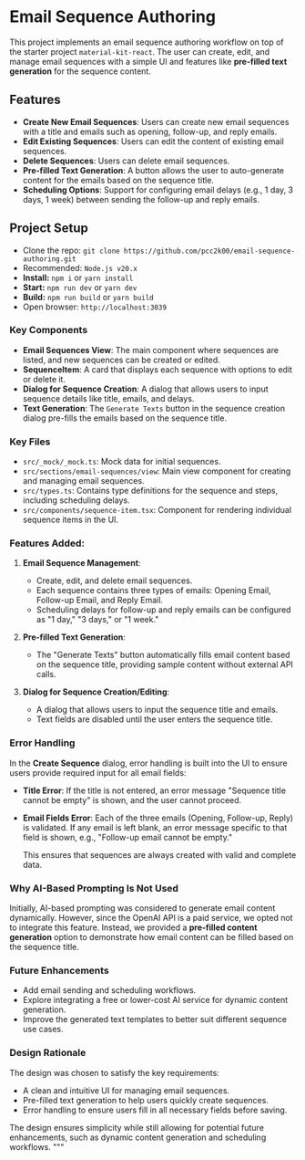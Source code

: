 # Email Sequence Authoring

This project implements an email sequence authoring workflow on top of the starter project `material-kit-react`. The user can create, edit, and manage email sequences with a simple UI and features like **pre-filled text generation** for the sequence content.

## Features

- **Create New Email Sequences**: Users can create new email sequences with a title and emails such as opening, follow-up, and reply emails.
- **Edit Existing Sequences**: Users can edit the content of existing email sequences.
- **Delete Sequences**: Users can delete email sequences.
- **Pre-filled Text Generation**: A button allows the user to auto-generate content for the emails based on the sequence title.
- **Scheduling Options**: Support for configuring email delays (e.g., 1 day, 3 days, 1 week) between sending the follow-up and reply emails.

## Project Setup

- Clone the repo: `git clone https://github.com/pcc2k00/email-sequence-authoring.git`
- Recommended: `Node.js v20.x`
- **Install:** `npm i` or `yarn install`
- **Start:** `npm run dev` or `yarn dev`
- **Build:** `npm run build` or `yarn build`
- Open browser: `http://localhost:3039`

### Key Components

- **Email Sequences View**: The main component where sequences are listed, and new sequences can be created or edited.
- **SequenceItem**: A card that displays each sequence with options to edit or delete it.
- **Dialog for Sequence Creation**: A dialog that allows users to input sequence details like title, emails, and delays.
- **Text Generation**: The `Generate Texts` button in the sequence creation dialog pre-fills the emails based on the sequence title.

### Key Files

- `src/_mock/_mock.ts`: Mock data for initial sequences.
- `src/sections/email-sequences/view`: Main view component for creating and managing email sequences.
- `src/types.ts`: Contains type definitions for the sequence and steps, including scheduling delays.
- `src/components/sequence-item.tsx`: Component for rendering individual sequence items in the UI.

### Features Added:

1. **Email Sequence Management**:
    - Create, edit, and delete email sequences.
    - Each sequence contains three types of emails: Opening Email, Follow-up Email, and Reply Email.
    - Scheduling delays for follow-up and reply emails can be configured as "1 day," "3 days," or "1 week."

2. **Pre-filled Text Generation**:
    - The "Generate Texts" button automatically fills email content based on the sequence title, providing sample content without external API calls.

3. **Dialog for Sequence Creation/Editing**:
    - A dialog that allows users to input the sequence title and emails.
    - Text fields are disabled until the user enters the sequence title.

### Error Handling

In the **Create Sequence** dialog, error handling is built into the UI to ensure users provide required input for all email fields:

- **Title Error**: If the title is not entered, an error message "Sequence title cannot be empty" is shown, and the user cannot proceed.
- **Email Fields Error**: Each of the three emails (Opening, Follow-up, Reply) is validated. If any email is left blank, an error message specific to that field is shown, e.g., "Follow-up email cannot be empty."
  
  This ensures that sequences are always created with valid and complete data.

### Why AI-Based Prompting Is Not Used

Initially, AI-based prompting was considered to generate email content dynamically. However, since the OpenAI API is a paid service, we opted not to integrate this feature. Instead, we provided a **pre-filled content generation** option to demonstrate how email content can be filled based on the sequence title.

### Future Enhancements

- Add email sending and scheduling workflows.
- Explore integrating a free or lower-cost AI service for dynamic content generation.
- Improve the generated text templates to better suit different sequence use cases.

### Design Rationale

The design was chosen to satisfy the key requirements:
- A clean and intuitive UI for managing email sequences.
- Pre-filled text generation to help users quickly create sequences.
- Error handling to ensure users fill in all necessary fields before saving.
  
The design ensures simplicity while still allowing for potential future enhancements, such as dynamic content generation and scheduling workflows.
"""